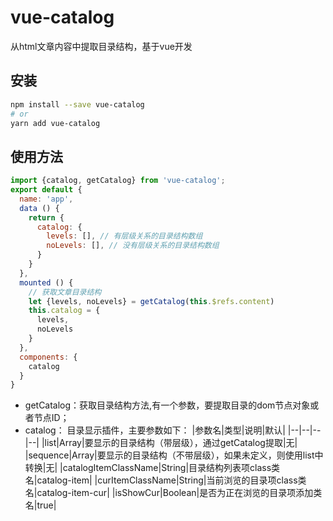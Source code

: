 # vue-catalog
从html文章内容中提取目录结构，基于vue开发

## 安装
```sh
npm install --save vue-catalog
# or
yarn add vue-catalog
```

## 使用方法
```js
import {catalog, getCatalog} from 'vue-catalog';
export default {
  name: 'app',
  data () {
    return {
      catalog: {
        levels: [], // 有层级关系的目录结构数组
        noLevels: [], // 没有层级关系的目录结构数组
      }
    }
  },
  mounted () {
    // 获取文章目录结构
    let {levels, noLevels} = getCatalog(this.$refs.content)
    this.catalog = {
      levels,
      noLevels
    }
  },
  components: {
    catalog 
  }
}
```
- getCatalog：获取目录结构方法,有一个参数，要提取目录的dom节点对象或者节点ID；
- catalog： 目录显示插件，主要参数如下：
|参数名|类型|说明|默认|
|--|--|--|--|
|list|Array|要显示的目录结构（带层级），通过getCatalog提取|无|
|sequence|Array|要显示的目录结构（不带层级），如果未定义，则使用list中转换|无|
|catalogItemClassName|String|目录结构列表项class类名|catalog-item|
|curItemClassName|String|当前浏览的目录项class类名|catalog-item-cur|
|isShowCur|Boolean|是否为正在浏览的目录项添加类名|true|
